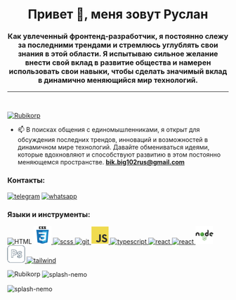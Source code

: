<h1 align="center">Привет 👋, меня зовут Руслан</h1>
<h3 align="center">Как увлеченный фронтенд-разработчик, я постоянно слежу за последними трендами и стремлюсь углублять свои знания в этой области. Я испытываю сильное желание внести свой вклад в развитие общества и намерен использовать свои навыки, чтобы сделать значимый вклад в динамично меняющийся мир технологий.</h3>

<hr>
<br>
<p align="left"> <a href="https://github-profile-trophy.vercel.app/?username=Rubikorp&theme=light"><img src="https://github-profile-trophy.vercel.app/?username=Rubikorp&theme=light" alt="Rubikorp" /></a> </p>

- 📫 В поисках общения с единомышленниками, я открыт для обсуждения последних трендов, инноваций и возможностей в динамичном мире технологий. Давайте обмениваться идеями, которые вдохновляют и способствуют развитию в этом постоянно меняющемся пространстве. **bik.big102rus@gmail.com**

<h3 align="left">Контакты:</h3>
<p align="left">
<a href="https://t.me/Rubikorp" target="blank"><img align="center" src="https://okeygeek.ru/wp-content/uploads/2020/08/telegram-2048x2048.png" alt="telegram" height="30" width="30" /></a>
<a href="https://wa.me/79191553309" target="blank"><img align="center" src="https://i.pinimg.com/originals/a7/9b/68/a79b687ea194584379449e01fb63401b.png" alt="whatsapp" height="30" width="60" /></a>
</p>

<h3 align="left">Языки и инструменты:</h3>

<p align="left"> 

<img src="https://upload.wikimedia.org/wikipedia/commons/thumb/0/00/HTML5_logo_black.svg/2048px-HTML5_logo_black.svg.png" alt="HTML" width="40" height="40"/> 
<a href="https://www.w3schools.com/css/" target="_blank" rel="noreferrer"> <img src="https://raw.githubusercontent.com/devicons/devicon/master/icons/css3/css3-original-wordmark.svg" alt="css3" width="40" height="40"/> 
</a>
<a href="https://sass-lang.com/" target="_blank" rel="noreferrer"> <img src="https://natqe.gallerycdn.vsassets.io/extensions/natqe/scss-generator/1.2.9/1550339585248/Microsoft.VisualStudio.Services.Icons.Default" alt="scss" width="80" height="40"/> 
</a> 
<a href="https://git-scm.com/" target="_blank" rel="noreferrer"> <img src="https://www.vectorlogo.zone/logos/git-scm/git-scm-icon.svg" alt="git" width="40" height="40"/> 
</a>
<a href="https://developer.mozilla.org/en-US/docs/Web/JavaScript" target="_blank" rel="noreferrer"> <img src="https://raw.githubusercontent.com/devicons/devicon/master/icons/javascript/javascript-original.svg" alt="javascript" width="40" height="40"/> 
</a>
<a href="https://www.typescriptlang.org/" target="_blank" rel="noreferrer"> <img src="https://gitlab.com/uploads/-/system/group/avatar/10720253/typescript.png" alt="typescript" width="40" height="40"/> 
</a>
<a href="https://react.dev/" target="_blank" rel="noreferrer"> <img src="https://lmsdo.rea.ru/pluginfile.php/14950/course/overviewfiles/react%404x.png" alt="react" width="40" height="40"/> 
</a>
<a href="https://vuejs.org/" target="_blank" rel="noreferrer"> <img src="https://mobiscroll.com/docs/img/vue-logo.svg" alt="react" width="40" height="40"/> 
</a>
<a href="https://nodejs.org" target="_blank" rel="noreferrer"> <img src="https://raw.githubusercontent.com/devicons/devicon/master/icons/nodejs/nodejs-original-wordmark.svg" alt="nodejs" width="40" height="40"/> 
</a> 
<a href="https://www.photoshop.com/en" target="_blank" rel="noreferrer"> <img src="https://raw.githubusercontent.com/devicons/devicon/master/icons/photoshop/photoshop-line.svg" alt="photoshop" width="40" height="40"/> 
</a> 
<a href="https://tailwindcss.com/" target="_blank" rel="noreferrer"> <img src="https://www.vectorlogo.zone/logos/tailwindcss/tailwindcss-icon.svg" alt="tailwind" width="40" height="40"/> 
</a> 
</p>

<p><img align="left" src="https://github-readme-stats.vercel.app/api/top-langs?username=Rubikorp&show_icons=true&locale=ru&layout=compact" alt="Rubikorp" /></p>

<p>&nbsp;<img align="center" src="https://github-readme-stats.vercel.app/api?username=Rubikorp&show_icons=true&locale=ru" alt="splash-nemo" /></p>

<p><img align="center" src="https://github-readme-streak-stats.herokuapp.com/?user=Rubikorp&locale=ru" alt="splash-nemo" /></p>
